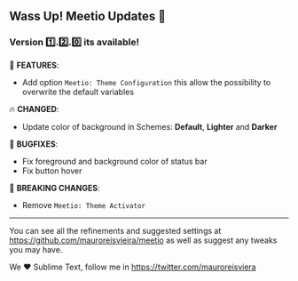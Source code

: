 ## Wass Up! Meetio Updates 🎁

### Version 1️⃣.2️⃣.0️⃣ its available!

📣 **FEATURES**:

* Add option `Meetio: Theme Configuration`  this allow the possibility to overwrite the default variables

🔥 **CHANGED**:

* Update color of background in Schemes: **Default**, **Lighter** and  **Darker**

👾 **BUGFIXES**:

* Fix foreground and background color of status bar
* Fix button hover

🧨 **BREAKING CHANGES**:

* Remove `Meetio: Theme Activator`

***

You can see all the refinements and suggested settings at https://github.com/mauroreisvieira/meetio
as well as suggest any tweaks you may have.

We ♥️ Sublime Text, follow me in https://twitter.com/mauroreisviera
